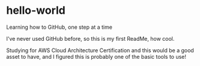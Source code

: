 # hello-world
Learning how to GitHub, one step at a time

I've never used GitHub before, so this is my first ReadMe, how cool.

Studying for AWS Cloud Architecture Certification and this would be a good asset to have, and I figured this is probably one of the basic tools to use!
